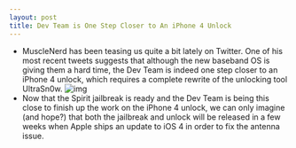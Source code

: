 ```yaml
---
layout: post
title: Dev Team is One Step Closer to An iPhone 4 Unlock
---
```

* MuscleNerd has been teasing us quite a bit lately on Twitter. One of his most recent tweets suggests that although the new baseband OS is giving them a hard time, the Dev Team is indeed one step closer to an iPhone 4 unlock, which requires a complete rewrite of the unlocking tool UltraSn0w.
![img](http://media.idownloadblog.com/wp-content/uploads/2010/07/One-Step-Closer-to-iPhone-4-Unlock.png)
* Now that the Spirit jailbreak is ready and the Dev Team is being this close to finish up the work on the iPhone 4 unlock, we can only imagine (and hope?) that both the jailbreak and unlock will be released in a few weeks when Apple ships an update to iOS 4 in order to fix the antenna issue.

